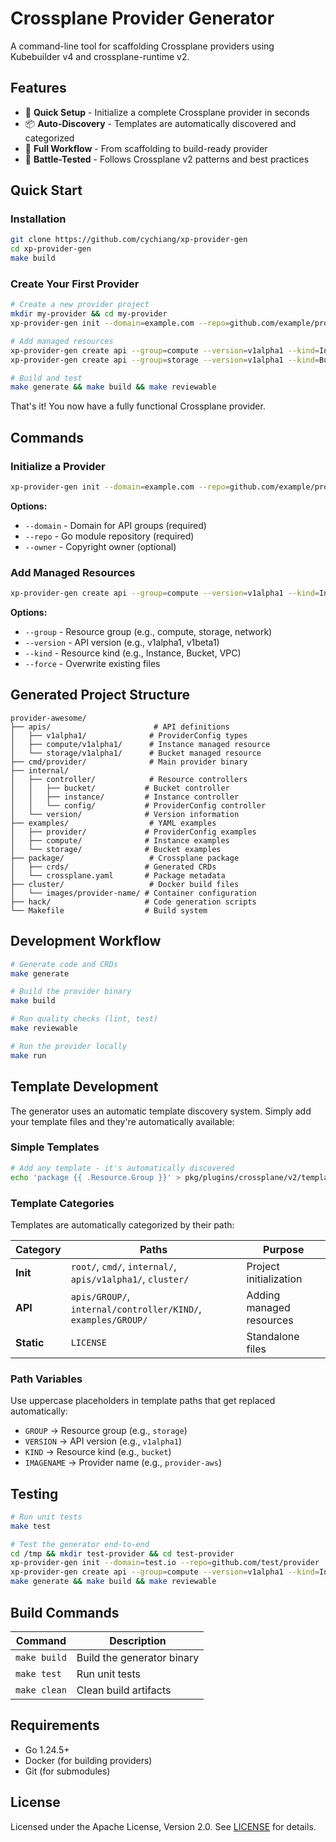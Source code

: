 # Crossplane Provider Generator

A command-line tool for scaffolding Crossplane providers using Kubebuilder v4 and crossplane-runtime v2.

## Features

- 🚀 **Quick Setup** - Initialize a complete Crossplane provider in seconds
- 📦 **Auto-Discovery** - Templates are automatically discovered and categorized
- 🔧 **Full Workflow** - From scaffolding to build-ready provider
- 🧪 **Battle-Tested** - Follows Crossplane v2 patterns and best practices

## Quick Start

### Installation

```bash
git clone https://github.com/cychiang/xp-provider-gen
cd xp-provider-gen
make build
```

### Create Your First Provider

```bash
# Create a new provider project
mkdir my-provider && cd my-provider
xp-provider-gen init --domain=example.com --repo=github.com/example/provider-awesome

# Add managed resources
xp-provider-gen create api --group=compute --version=v1alpha1 --kind=Instance
xp-provider-gen create api --group=storage --version=v1alpha1 --kind=Bucket

# Build and test
make generate && make build && make reviewable
```

That's it! You now have a fully functional Crossplane provider.

## Commands

### Initialize a Provider

```bash
xp-provider-gen init --domain=example.com --repo=github.com/example/provider-aws
```

**Options:**
- `--domain` - Domain for API groups (required)
- `--repo` - Go module repository (required)
- `--owner` - Copyright owner (optional)

### Add Managed Resources

```bash
xp-provider-gen create api --group=compute --version=v1alpha1 --kind=Instance
```

**Options:**
- `--group` - Resource group (e.g., compute, storage, network)
- `--version` - API version (e.g., v1alpha1, v1beta1)
- `--kind` - Resource kind (e.g., Instance, Bucket, VPC)
- `--force` - Overwrite existing files

## Generated Project Structure

```
provider-awesome/
├── apis/                       # API definitions
│   ├── v1alpha1/              # ProviderConfig types
│   ├── compute/v1alpha1/      # Instance managed resource
│   └── storage/v1alpha1/      # Bucket managed resource
├── cmd/provider/              # Main provider binary
├── internal/
│   ├── controller/            # Resource controllers
│   │   ├── bucket/           # Bucket controller
│   │   ├── instance/         # Instance controller
│   │   └── config/           # ProviderConfig controller
│   └── version/              # Version information
├── examples/                  # YAML examples
│   ├── provider/             # ProviderConfig examples
│   ├── compute/              # Instance examples
│   └── storage/              # Bucket examples
├── package/                   # Crossplane package
│   ├── crds/                 # Generated CRDs
│   └── crossplane.yaml       # Package metadata
├── cluster/                   # Docker build files
│   └── images/provider-name/ # Container configuration
├── hack/                     # Code generation scripts
└── Makefile                  # Build system
```

## Development Workflow

```bash
# Generate code and CRDs
make generate

# Build the provider binary
make build

# Run quality checks (lint, test)
make reviewable

# Run the provider locally
make run
```

## Template Development

The generator uses an automatic template discovery system. Simply add your template files and they're automatically available:

### Simple Templates

```bash
# Add any template - it's automatically discovered
echo 'package {{ .Resource.Group }}' > pkg/plugins/crossplane/v2/templates/scaffolds/apis/GROUP/doc.go.tmpl
```

### Template Categories

Templates are automatically categorized by their path:

| Category | Paths | Purpose |
|----------|-------|---------|
| **Init** | `root/`, `cmd/`, `internal/`, `apis/v1alpha1/`, `cluster/` | Project initialization |
| **API** | `apis/GROUP/`, `internal/controller/KIND/`, `examples/GROUP/` | Adding managed resources |
| **Static** | `LICENSE` | Standalone files |

### Path Variables

Use uppercase placeholders in template paths that get replaced automatically:

- `GROUP` → Resource group (e.g., `storage`)
- `VERSION` → API version (e.g., `v1alpha1`)
- `KIND` → Resource kind (e.g., `bucket`)
- `IMAGENAME` → Provider name (e.g., `provider-aws`)

## Testing

```bash
# Run unit tests
make test

# Test the generator end-to-end
cd /tmp && mkdir test-provider && cd test-provider
xp-provider-gen init --domain=test.io --repo=github.com/test/provider
xp-provider-gen create api --group=compute --version=v1alpha1 --kind=Instance
make generate && make build && make reviewable
```

## Build Commands

| Command | Description |
|---------|-------------|
| `make build` | Build the generator binary |
| `make test` | Run unit tests |
| `make clean` | Clean build artifacts |

## Requirements

- Go 1.24.5+
- Docker (for building providers)
- Git (for submodules)

## License

Licensed under the Apache License, Version 2.0. See [LICENSE](LICENSE) for details.
